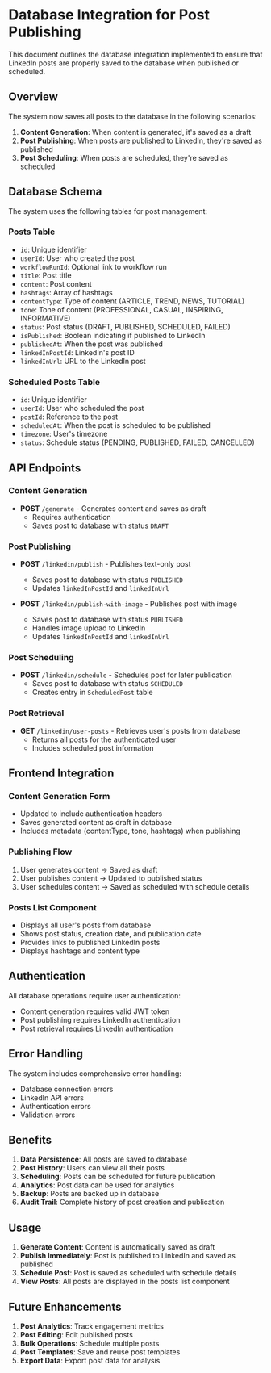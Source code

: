 # Database Integration for Post Publishing

This document outlines the database integration implemented to ensure that LinkedIn posts are properly saved to the database when published or scheduled.

## Overview

The system now saves all posts to the database in the following scenarios:
1. **Content Generation**: When content is generated, it's saved as a draft
2. **Post Publishing**: When posts are published to LinkedIn, they're saved as published
3. **Post Scheduling**: When posts are scheduled, they're saved as scheduled

## Database Schema

The system uses the following tables for post management:

### Posts Table
- `id`: Unique identifier
- `userId`: User who created the post
- `workflowRunId`: Optional link to workflow run
- `title`: Post title
- `content`: Post content
- `hashtags`: Array of hashtags
- `contentType`: Type of content (ARTICLE, TREND, NEWS, TUTORIAL)
- `tone`: Tone of content (PROFESSIONAL, CASUAL, INSPIRING, INFORMATIVE)
- `status`: Post status (DRAFT, PUBLISHED, SCHEDULED, FAILED)
- `isPublished`: Boolean indicating if published to LinkedIn
- `publishedAt`: When the post was published
- `linkedInPostId`: LinkedIn's post ID
- `linkedInUrl`: URL to the LinkedIn post

### Scheduled Posts Table
- `id`: Unique identifier
- `userId`: User who scheduled the post
- `postId`: Reference to the post
- `scheduledAt`: When the post is scheduled to be published
- `timezone`: User's timezone
- `status`: Schedule status (PENDING, PUBLISHED, FAILED, CANCELLED)

## API Endpoints

### Content Generation
- **POST** `/generate` - Generates content and saves as draft
  - Requires authentication
  - Saves post to database with status `DRAFT`

### Post Publishing
- **POST** `/linkedin/publish` - Publishes text-only post
  - Saves post to database with status `PUBLISHED`
  - Updates `linkedInPostId` and `linkedInUrl`

- **POST** `/linkedin/publish-with-image` - Publishes post with image
  - Saves post to database with status `PUBLISHED`
  - Handles image upload to LinkedIn
  - Updates `linkedInPostId` and `linkedInUrl`

### Post Scheduling
- **POST** `/linkedin/schedule` - Schedules post for later publication
  - Saves post to database with status `SCHEDULED`
  - Creates entry in `ScheduledPost` table

### Post Retrieval
- **GET** `/linkedin/user-posts` - Retrieves user's posts from database
  - Returns all posts for the authenticated user
  - Includes scheduled post information

## Frontend Integration

### Content Generation Form
- Updated to include authentication headers
- Saves generated content as draft in database
- Includes metadata (contentType, tone, hashtags) when publishing

### Publishing Flow
1. User generates content → Saved as draft
2. User publishes content → Updated to published status
3. User schedules content → Saved as scheduled with schedule details

### Posts List Component
- Displays all user's posts from database
- Shows post status, creation date, and publication date
- Provides links to published LinkedIn posts
- Displays hashtags and content type

## Authentication

All database operations require user authentication:
- Content generation requires valid JWT token
- Post publishing requires LinkedIn authentication
- Post retrieval requires LinkedIn authentication

## Error Handling

The system includes comprehensive error handling:
- Database connection errors
- LinkedIn API errors
- Authentication errors
- Validation errors

## Benefits

1. **Data Persistence**: All posts are saved to database
2. **Post History**: Users can view all their posts
3. **Scheduling**: Posts can be scheduled for future publication
4. **Analytics**: Post data can be used for analytics
5. **Backup**: Posts are backed up in database
6. **Audit Trail**: Complete history of post creation and publication

## Usage

1. **Generate Content**: Content is automatically saved as draft
2. **Publish Immediately**: Post is published to LinkedIn and saved as published
3. **Schedule Post**: Post is saved as scheduled with schedule details
4. **View Posts**: All posts are displayed in the posts list component

## Future Enhancements

1. **Post Analytics**: Track engagement metrics
2. **Post Editing**: Edit published posts
3. **Bulk Operations**: Schedule multiple posts
4. **Post Templates**: Save and reuse post templates
5. **Export Data**: Export post data for analysis 